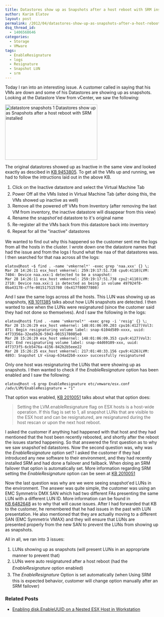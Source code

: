 ```yaml
---
title: Datastores show up as Snapshots after a host reboot with SRM installed
author: Karim Elatov
layout: post
permalink: /2012/04/datastores-show-up-as-snapshots-after-a-host-reboot-with-srm-installed/
dsq_thread_id:
  - 1406568646
categories:
  - Storage
  - VMware
tags:
  - EnableResignature
  - logs
  - Resignature
  - Snapshot LUN
  - srm
---
```

Today I ran into an interesting issue. A customer called in saying that his VMs are down and some of his Datastores are showing up as snapshots. Looking at the Datastore View from vCenter, we saw the following:

<a href="http://virtuallyhyper.com/wp-content/uploads/2012/04/datastore_snapshots_1.png" onclick="javascript:_gaq.push(['_trackEvent','outbound-article','http://virtuallyhyper.com/wp-content/uploads/2012/04/datastore_snapshots_1.png']);"><img class="alignnone size-full wp-image-968" title="datastore_snapshots_1" src="http://virtuallyhyper.com/wp-content/uploads/2012/04/datastore_snapshots_1.png" alt="datastore snapshots 1 Datastores show up as Snapshots after a host reboot with SRM installed" width="302" height="181" /></a>

The original datastores showed up as Inactive in the same view and looked exactly as descibed in <a href="http://kb.vmware.com/kb/9453805" onclick="javascript:_gaq.push(['_trackEvent','outbound-article','http://kb.vmware.com/kb/9453805']);">KB 9453805</a>. To get all the VMs up and running, we had to follow the intructions laid out in the above KB.

1.  <span style="line-height: 22px;">Click on the Inactive datastore and select the Virtual Machine Tab</span>
2.  <span style="line-height: 22px;">Power Off all the VMs listed in Virtual Machine Tab (after doing this, the VMs showed up inactive as well)</span>
3.  <span style="line-height: 22px;">Remove all the powered off VMs from Inventory (after removing the last VM from inventory, the inactive datastore will disappear from this view)</span>
4.  <span style="line-height: 22px;">Rename the snapshot'ed datastore to it's original name</span>
5.  <span style="line-height: 22px;">Re-register all the VMs back from this datastore back into inventory</span>
6.  <span style="line-height: 22px;">Repeat for all the "inactive" datastores</span>

We wanted to find out why this happened so the customer sent me the logs from all the hosts in the cluster. I wrote down one the datastore names that had the issue and from the logs I found what the naa of that datastores was. I then searched for that naa across all the logs:

	  
	elatov@host ~$ find . -name 'vmkernel*' -exec grep 'naa.xxx' {} \;  
	Mar 28 14:26:11 esx_host vmkernel: 259:19:17:51.738 cpu0:4110)LVM: 7404: Device naa.xxx:1 detected to be a snapshot:  
	Mar 28 14:26:11 esx_host vmkernel: 259:19:17:51.738 cpu2:4110)LVM: 2710: Device naa.xxx:1 is detected as being in volume 497924f8-0ba43178-cffe-001517515780 (0x417f80077808)  
	

And I saw the same logs across all the hosts. This LUN was showing up as snapshots, <a href="http://kb.vmware.com/kb/1011385" onclick="javascript:_gaq.push(['_trackEvent','outbound-article','http://kb.vmware.com/kb/1011385']);">KB 1011385</a> talks about how LUN snapshots are detected. I then wanted to see when the LUNs were resignatured (since the customer said they had not done so themselves). And I saw the following in the logs:

	  
	elatov@host$ find . -name 'vmkernel*' -exec grep -i 'resig' {} \;  
	Mar 28 15:26:29 esx_host vmkernel: 148:01:06:09.203 cpu16:4127)Vol3: 871: Begin resignaturing volume label: snap-6104d589-xxxx, uuid: 4f73356a-32ea5b26-5943-0015178085e8  
	Mar 28 15:26:29 esx_host vmkernel: 148:01:06:09.353 cpu9:4127)Vol3: 952: End resignaturing volume label: snap-44d69109-xxx, uuid: 4f7373f5-6cb5476a-4156-842b2b5eee22  
	Mar 28 15:26:25 esx_host vmkernel: 217:01:40:33.156 cpu9:4126)LVM: 4893: Snapshot LV <snap-634ad2b0-xxxx> successfully resignatured  
	

Only one host was resignaturing the LUNs that were showing up as snapshots. I then wanted to check if the *EnableResignature* option has been enabled and I saw the following:

	  
	elatov@host ~$ grep EnableResignature etc/vmware/esx.conf  
	/adv/LVM/EnableResignature = "1"  
	

That option was enabled, <a href="http://kb.vmware.com/kb/2010051" onclick="javascript:_gaq.push(['_trackEvent','outbound-article','http://kb.vmware.com/kb/2010051']);">KB 2010051</a> talks about what that option does:

> Setting the LVM.enableResignature flag on ESX hosts is a host-wide operation. If this flag is set to 1, all snapshot LUNs that are visible to the ESX host and can be resignatured, are resignatured during the host rescan or upon the next host reboot.

I asked the customer if anything had happened with that host and they had mentioned that the host been recently rebooted, and shortly after the reboot the issues started happening. So that answered the first question as to why we saw snapshot'ed datastores. Now the second question was, why was the *EnableResignature* option set? I asked the customer if they had introduced any new software to their environment, and they had recently installed SRM and had done a failover and failback. When doing an SRM failover that option is automatically set. More information regarding SRM setting the *EnableResignature* option can be seen at <a href="http://kb.vmware.com/kb/2010051" onclick="javascript:_gaq.push(['_trackEvent','outbound-article','http://kb.vmware.com/kb/2010051']);">KB 2010051</a>

Now the last question was why are we were seeing snapshot'ed LUNs in the environment. The answer was quite simple, the customer was using an EMC Symmetrix DMX SAN which had two different FAs presenting the same LUN with a different LUN ID. More information can be found in <a href="http://kb.vmware.com/kb/6482648" onclick="javascript:_gaq.push(['_trackEvent','outbound-article','http://kb.vmware.com/kb/6482648']);">KB 6482648</a> as to why that will cause issues. After I had forwarded that KB to the customer, he remembered that he had issues in the past with LUN presentation. He also mentioned that they are actually moving to a different SAN (EMC Symmetrix VMAX) and they will ensure that LUNs are presented properly from the new SAN to prevent the LUNs from showing up as snapshots.

All in all, we ran into 3 issues:

1.  <span style="line-height: 22px;">LUNs showing up as snapshots (will present LUNs in an appropriate manner to prevent that)</span>
2.  <span style="line-height: 22px;">LUNs were auto resignatured after a host reboot (had the *EnableResignature* option enabled)</span>
3.  <span style="line-height: 22px;">The *EnableResignature* Option is set automatically (when Using SRM this is expected behavior, customer will change option manually after an SRM failover)</span>

<div class="SPOSTARBUST-Related-Posts">
  <H3>
    Related Posts
  </H3>
  
  <ul class="entry-meta">
    <li class="SPOSTARBUST-Related-Post">
      <a title="Enabling disk.EnableUUID on a Nested ESX Host in Workstation" href="http://virtuallyhyper.com/2012/08/enabling-disk-enableuuid-on-a-nested-esx-host-in-workstation/" onclick="javascript:_gaq.push(['_trackEvent','outbound-article','http://virtuallyhyper.com/2012/08/enabling-disk-enableuuid-on-a-nested-esx-host-in-workstation/']);" rel="bookmark">Enabling disk.EnableUUID on a Nested ESX Host in Workstation</a>
    </li>
  </ul>
</div>

